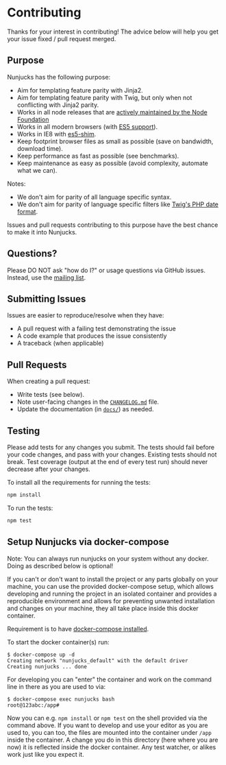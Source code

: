 # Contributing

Thanks for your interest in contributing! The advice below will help you get your issue fixed / pull request merged.


## Purpose

Nunjucks has the following purpose:

* Aim for templating feature parity with Jinja2.
* Aim for templating feature parity with Twig, but only when not conflicting with Jinja2 parity.
* Works in all node releases that are
  [actively maintained by the Node Foundation](https://github.com/nodejs/Release#release-schedule)
* Works in all modern browsers (with [ES5 support](http://kangax.github.io/compat-table/es5/)).
* Works in IE8 with [es5-shim](https://github.com/es-shims/es5-shim).
* Keep footprint browser files as small as possible (save on bandwidth, download time).
* Keep performance as fast as possible (see benchmarks).
* Keep maintenance as easy as possible (avoid complexity, automate what we can).

Notes:

* We don't aim for parity of all language specific syntax.
* We don't aim for parity of language specific filters like [Twig's PHP date format](http://twig.sensiolabs.org/doc/functions/date.html).

Issues and pull requests contributing to this purpose have the best chance to make it into Nunjucks.


## Questions?

Please DO NOT ask "how do I?" or usage questions via GitHub issues. Instead,
use the [mailing list](https://groups.google.com/forum/#!forum/nunjucks).


## Submitting Issues

Issues are easier to reproduce/resolve when they have:

- A pull request with a failing test demonstrating the issue
- A code example that produces the issue consistently
- A traceback (when applicable)


## Pull Requests

When creating a pull request:

- Write tests (see below).
- Note user-facing changes in the [`CHANGELOG.md`](CHANGELOG.md) file.
- Update the documentation (in [`docs/`](docs/)) as needed.


## Testing

Please add tests for any changes you submit. The tests should fail before your
code changes, and pass with your changes. Existing tests should not break. Test
coverage (output at the end of every test run) should never decrease after your
changes.

To install all the requirements for running the tests:

```bash
npm install
```

To run the tests:

```bash
npm test
```


## Setup Nunjucks via docker-compose

Note: You can always run nunjucks on your system without any docker. Doing as described below is optional!

If you can't or don't want to install the project or any parts globally on your machine, you can use the
provided docker-compose setup, which allows developing and running the project in an isolated container
and provides a reproducible environment and allows for preventing unwanted installation and changes on your
machine, they all take place inside this docker container.

Requirement is to have [docker-compose installed](https://docs.docker.com/compose/install/).

To start the docker container(s) run:

```shell-session
$ docker-compose up -d
Creating network "nunjucks_default" with the default driver
Creating nunjucks ... done
```

For developing you can "enter" the container and work on the command line in there as you are used to via:

```shell-session
$ docker-compose exec nunjucks bash
root@123abc:/app# 
```

Now you can e.g. `npm install` or `npm test` on the shell provided via the command above.
If you want to develop and use your editor as you are used to, you can too, the files are mounted into the
container under `/app` inside the container. A change you do in this directory (here where you are now)
it is reflected inside the docker container. Any test watcher, or alikes work just like you expect it.